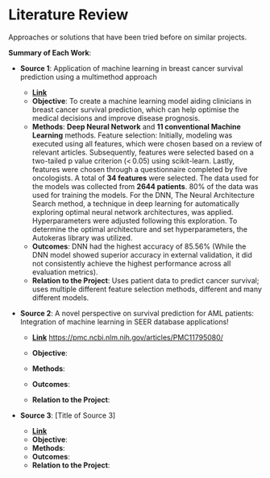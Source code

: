 # Literature Review

Approaches or solutions that have been tried before on similar projects.

**Summary of Each Work**:

- **Source 1**: Application of machine learning in breast cancer survival prediction using a multimethod approach

  - **[Link](https://www.nature.com/articles/s41598-024-81734-y)**
  - **Objective**: To create a machine learning model aiding clinicians in breast cancer survival prediction, which can help optimise the medical decisions and improve disease prognosis.
  - **Methods**: **Deep Neural Network** and **11 conventional Machine Learning** methods. Feature selection: Initially, modeling was executed using all features, which were chosen based on a review of relevant articles. Subsequently, features were selected based on a two-tailed p value criterion (< 0.05) using scikit-learn. Lastly, features were chosen through a questionnaire completed by five oncologists. A total of **34 features** were selected. The data used for the models was collected from **2644 patients**. 80% of the data was used for training the models. For the DNN, The Neural Architecture Search method, a technique in deep learning for automatically exploring optimal neural network architectures, was applied. Hyperparameters were adjusted following this exploration. To determine the optimal architecture and set hyperparameters, the Autokeras library was utilized.
  - **Outcomes**: DNN had the highest accuracy of 85.56% (While the DNN model showed superior accuracy in external validation, it did not consistently achieve the highest performance across all evaluation metrics).
  - **Relation to the Project**: Uses patient data to predict cancer survival; uses multiple different feature selection methods, different and many different models.

- **Source 2**: A novel perspective on survival prediction for AML patients: Integration of machine learning in SEER database applications!

  - **[Link]()** https://pmc.ncbi.nlm.nih.gov/articles/PMC11795080/

  - **Objective**:
  - **Methods**:
  - **Outcomes**:
  - **Relation to the Project**:

- **Source 3**: [Title of Source 3]

  - **[Link]()**
  - **Objective**:
  - **Methods**:
  - **Outcomes**:
  - **Relation to the Project**:
